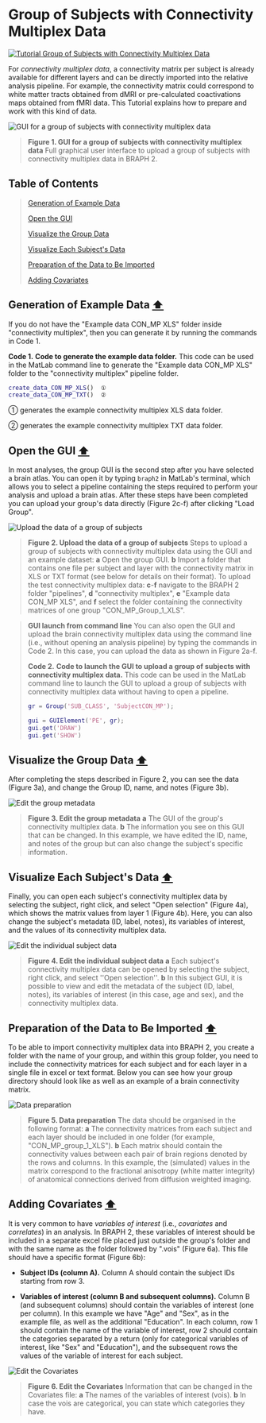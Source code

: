 # Group of Subjects with Connectivity Multiplex Data

[![Tutorial Group of Subjects with Connectivity Multiplex Data](https://img.shields.io/badge/PDF-Download-red?style=flat-square&logo=adobe-acrobat-reader)](tut_gr_con_mp.pdf)

For *connectivity multiplex data*, a connectivity matrix per subject is already available for different layers and can be directly imported into the relative analysis pipeline. For example, the connectivity matrix could correspond to white matter tracts obtained from dMRI or pre-calculated coactivations maps obtained from fMRI data.
This Tutorial explains how to prepare and work with this kind of data.


<img src="fig01.jpg" alt="GUI for a group of subjects with connectivity multiplex data">

> **Figure 1. GUI for a group of subjects with connectivity multiplex data**
> Full graphical user interface to upload a group of subjects with connectivity multiplex data in BRAPH 2.

## Table of Contents
> [Generation of Example Data](#Generation-of-Example-Data)
>
> [Open the GUI](#Open-the-GUI)
>
> [Visualize the Group Data](#Visualize-the-Group-Data)
>
> [Visualize Each Subject's Data](#Visualize-Each-Subjects-Data)
>
> [Preparation of the Data to Be Imported](#Preparation-of-the-Data-to-Be-Imported)
>
> [Adding Covariates](#Adding-Covariates)
>




<a id="Generation-of-Example-Data"></a>
## Generation of Example Data  [⬆](#Table-of-Contents)

If you do not have the "Example data CON_MP XLS" folder inside "connectivity multiplex", then you can generate it by running the commands in Code 1.

**Code 1.** **Code to generate the example data folder.**
		This code can be used in the MatLab command line to generate the "Example data CON_MP XLS" folder to the "connectivity multiplex" pipeline folder.
````matlab
create_data_CON_MP_XLS()  ①
create_data_CON_MP_TXT()  ②
````

① generates the example connectivity multiplex XLS data folder.

② generates the example connectivity multiplex TXT data folder.


<a id="Open-the-GUI"></a>
## Open the GUI  [⬆](#Table-of-Contents)

In most analyses, the group GUI is the second step after you have selected a brain atlas. You can open it by typing `braph2` in MatLab's terminal, which allows you to select a pipeline containing the steps required to perform your analysis and upload a brain atlas. After these steps have been completed you can upload your group's data directly (Figure 2c-f) after clicking "Load Group".



<img src="fig02.jpg" alt="Upload the data of a group of subjects">

> **Figure 2. Upload the data of a group of subjects**
> Steps to upload a group of subjects with connectivity multiplex data using the GUI and an example dataset: 
> 	**a** Open the group GUI.
> 	**b** Import a folder that contains one file per subject and layer with the connectivity matrix in XLS or TXT format (see below for details on their format).
> 	To upload the test connectivity multiplex data:
> 	**c**-**f** navigate to the BRAPH 2 folder "pipelines", **d** "connectivity multiplex",  **e** "Example data CON_MP XLS", and **f** select the folder containing the connectivity matrices of one group "CON_MP_Group_1_XLS".


> **GUI launch from command line**
> You can also open the GUI and upload the brain connectivity multiplex data using the command line (i.e., without opening an analysis pipeline) by typing the commands in Code 2. In this case, you can upload the data as shown in Figure 2a-f.
> 
> **Code 2.** **Code to launch the GUI to upload a group of subjects with connectivity multiplex data.**
> 		This code can be used in the MatLab command line to launch the GUI to upload a group of subjects with connectivity multiplex data without having to open a pipeline.
> ````matlab
> gr = Group('SUB_CLASS', 'SubjectCON_MP');
> 
> gui = GUIElement('PE', gr);
> gui.get('DRAW')
> gui.get('SHOW')
> ````

<a id="Visualize-the-Group-Data"></a>
## Visualize the Group Data  [⬆](#Table-of-Contents)

After completing the steps described in Figure 2, you can see the data (Figure 3a), and change the Group ID, name, and notes (Figure 3b). 



<img src="fig03.jpg" alt="Edit the group metadata">

> **Figure 3. Edit the group metadata**
> **a** The GUI of the group's connectivity multiplex data. 
> 	**b** The information you see on this GUI that can be changed. In this example, we have edited the ID, name, and notes of the group but can also change the subject's specific information.

<a id="Visualize-Each-Subjects-Data"></a>
## Visualize Each Subject's Data  [⬆](#Table-of-Contents)

Finally, you can open each subject's connectivity multiplex data by selecting the subject, right click, and select "Open selection" (Figure 4a), which shows the matrix values from layer 1 (Figure 4b). Here, you can also change the subject's metadata (ID, label, notes), its variables of interest, and the values of its connectivity multiplex data.



<img src="fig04.jpg" alt="Edit the individual subject data">

> **Figure 4. Edit the individual subject data**
> **a**  Each subject's connectivity multiplex data can be opened by selecting the subject, right click, and select ''Open selection''. 
> 	**b** In this subject GUI, it is possible to view and edit the metadata of the subject (ID, label, notes), its variables of interest (in this case, age and sex), and the connectivity multiplex data.


<a id="Preparation-of-the-Data-to-Be-Imported"></a>
## Preparation of the Data to Be Imported  [⬆](#Table-of-Contents)

To be able to import connectivity multiplex data into BRAPH 2, you create a folder with the name of your group, and within this group folder, you need to include the connectivity matrices for each subject and for each layer in a single file in excel or text format. Below you can see how your group directory should look like as well as an example of a brain connectivity matrix.


	
<img src="fig05.jpg" alt="Data preparation">

> **Figure 5. Data preparation**
> The data should be organised in the following format:
> 	**a** The connectivity matrices from each subject and each layer should be included in one folder (for example, "CON_MP_group_1_XLS"). 
> 	**b** Each matrix should contain the connectivity values between each pair of brain regions denoted by the rows and columns. In this example, the (simulated) values in the matrix correspond to the fractional anisotropy (white matter integrity) of anatomical connections derived from diffusion weighted imaging.

<a id="Adding-Covariates"></a>
## Adding Covariates  [⬆](#Table-of-Contents)


	
It is very common to have *variables of interest* (i.e., *covariates* and *correlates*) in an analysis. In BRAPH 2, these variables of interest should be included in a separate excel file placed just outside the group's folder and with the same name as the folder followed by ".vois" (Figure 6a). This file should have a specific format (Figure 6b):


- **Subject IDs (column A).**
Column A should contain the subject IDs starting from row 3.

- **Variables of interest (column B and subsequent columns).**
Column B (and subsequent columns) should contain the variables of interest (one per column). 
In this example we have "Age" and "Sex", as in the example file, as well as the additional "Education".
In each column, row 1 should contain the name of the variable of interest, row 2 should contain the categories separated by a return (only for categorical variables of interest, like "Sex" and "Education"), and the subsequent rows the values of the variable of interest for each subject.



<img src="fig06.jpg" alt="Edit the Covariates">

> **Figure 6. Edit the Covariates**
> Information that can be changed in the Covariates file: 
> 	**a** The names of the variables of interest (vois).
> 	**b** In case the vois are categorical, you can state which categories they have.
